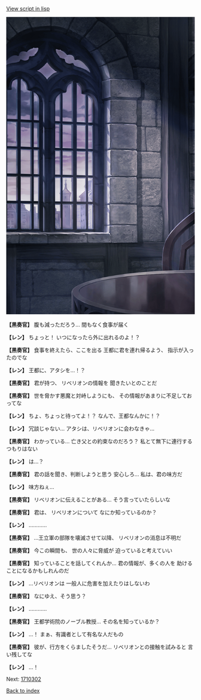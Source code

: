 [View script in lisp](../scripts/1710202.txt)

![church_room.png](../images/backgrounds/church_room.png)

**【黒奏官】**
腹も減っただろう…
間もなく食事が届く

**【レン】**
ちょっと！
いつになったら外に出れるのよ！？

**【黒奏官】**
食事を終えたら、ここを出る
王都に君を連れ帰るよう、
指示が入ったのでな

**【レン】**
王都に、アタシを…！？

**【黒奏官】**
君が持つ、
リベリオンの情報を
聞きたいとのことだ

**【黒奏官】**
世を脅かす悪魔と対峙しようにも、
その情報があまりに不足しておってな

**【レン】**
ちょ、ちょっと待ってよ！？
なんで、王都なんかに！？

**【レン】**
冗談じゃない…
アタシは、リベリオンに会わなきゃ…

**【黒奏官】**
わかっている…
亡き父との約束なのだろう？
私とて無下に連行するつもりはない

**【レン】**
は…？

**【黒奏官】**
君の話を聞き、判断しようと思う
安心しろ…
私は、君の味方だ

**【レン】**
味方ねぇ…

**【黒奏官】**
リベリオンに伝えることがある…
そう言っていたらしいな

**【黒奏官】**
君は、
リベリオンについて
なにか知っているのか？

**【レン】**
…………

**【黒奏官】**
…王立軍の部隊を壊滅させて以降、
リベリオンの消息は不明だ

**【黒奏官】**
今この瞬間も、
世の人々に脅威が
迫っていると考えていい

**【黒奏官】**
知っていることを話してくれんか…
君の情報が、多くの人を
助けることになるかもしれんのだ

**【レン】**
…リベリオンは
一般人に危害を加えたりはしないわ

**【黒奏官】**
なにゆえ、そう思う？

**【レン】**
…………

**【黒奏官】**
王都学術院のノーブル教授…
その名を知っているか？

**【レン】**
…！
まぁ、有識者として有名な人だもの

**【黒奏官】**
彼が、行方をくらましたそうだ…
リベリオンとの接触を試みると
言い残してな

**【レン】**
…！

Next: [1710302](1710302.md)

[Back to index](index.md)
